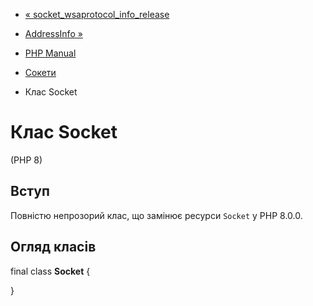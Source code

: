 - [« socket_wsaprotocol_info_release](function.socket-wsaprotocol-info-release.md)
- [AddressInfo »](class.addressinfo.md)

- [PHP Manual](index.md)
- [Сокети](book.sockets.md)
- Клас Socket

# Клас Socket

(PHP 8)

## Вступ

Повністю непрозорий клас, що замінює ресурси `Socket` у PHP 8.0.0.

## Огляд класів

final class **Socket** {

}
